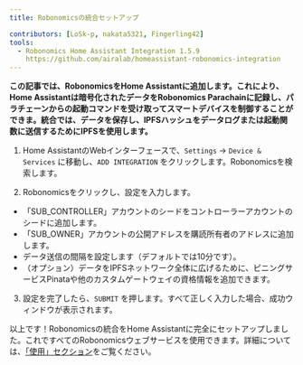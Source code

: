 ```yaml
---
title: Robonomicsの統合セットアップ

contributors: [LoSk-p, nakata5321, Fingerling42]
tools:
  - Robonomics Home Assistant Integration 1.5.9
    https://github.com/airalab/homeassistant-robonomics-integration
---
```


**この記事では、RobonomicsをHome Assistantに追加します。これにより、Home Assistantは暗号化されたデータをRobonomics Parachainに記録し、パラチェーンからの起動コマンドを受け取ってスマートデバイスを制御することができま。統合では、データを保存し、IPFSハッシュをデータログまたは起動関数に送信するためにIPFSを使用します。**

<robo-wiki-video autoplay loop controls :videos="[{src: 'https://cloudflare-ipfs.com/ipfs/QmQp66J943zbF6iFdkKQpBikSbm9jV9La25bivKd7cz6fD', type:'mp4'}]" />

1. Home AssistantのWebインターフェースで、`Settings` -> `Device & Services` に移動し、`ADD INTEGRATION` をクリックします。Robonomicsを検索します。

2. Robonomicsをクリックし、設定を入力します。 

- 「SUB_CONTROLLER」アカウントのシードをコントローラーアカウントのシードに追加します。
- 「SUB_OWNER」アカウントの公開アドレスを購読所有者のアドレスに追加します。
- データ送信の間隔を設定します（デフォルトでは10分です）。
- （オプション）データをIPFSネットワーク全体に広げるために、ピニングサービスPinataや他のカスタムゲートウェイの資格情報を追加できます。

3. 設定を完了したら、`SUBMIT` を押します。すべて正しく入力した場合、成功ウィンドウが表示されます。

以上です！Robonomicsの統合をHome Assistantに完全にセットアップしました。これですべてのRobonomicsウェブサービスを使用できます。詳細については、[「使用」セクション](/docs/global-administration)をご覧ください。 
